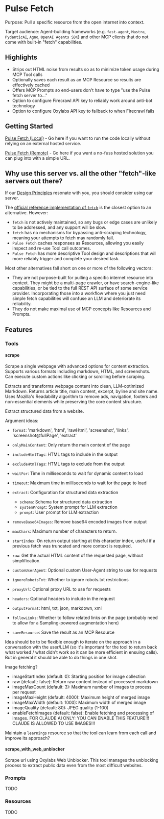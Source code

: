 # Pulse Fetch

Purpose: Pull a specific resource from the open internet into context.

Target audience: Agent-building frameworks (e.g. `fast-agent`, `Mastra`, `PydanticAI`, `Agno`, `OpenAI Agents SDK`) and other MCP clients that do not come with built-in "fetch" capabilities.

## Highlights

- Strips out HTML noise from results so as to minimize token usage during MCP Tool calls
- Optionally saves each result as an MCP Resource so results are effectively cached
- Offers MCP Prompts so end-users don't have to type "use the Pulse fetch server to..."
- Option to configure Firecrawl API key to reliably work around anti-bot technology
- Option to configure Oxylabs API key to fallback to when Firecrawl fails

## Getting Started

[Pulse Fetch (Local)](local/README.md) - Go here if you want to run the code locally without relying on an external hosted service.

[Pulse Fetch (Remote)](remote/README.md) - Go here if you want a no-fuss hosted solution you can plug into with a simple URL.

## Why use this server vs. all the other "fetch"-like servers out there?

If our [Design Principles](../README.md#design-principles) resonate with you, you should consider using our server.

The [official reference implementation of `fetch`](https://www.pulsemcp.com/servers/modelcontextprotocol-fetch) is the closest option to an alternative. However:
- `fetch` is not actively maintained, so any bugs or edge cases are unlikely to be addressed, and any support will be slow.
- `fetch` has no mechanisms for bypassing anti-scraping technology, meaning your attempts to fetch may randomly fail.
- `Pulse Fetch` caches responses as Resources, allowing you easily inspect and re-use Tool call outcomes.
- `Pulse Fetch` has more descriptive Tool design and descriptions that will more reliably trigger and complete your desired task.

Most other alternatives fall short on one or more of the following vectors:
- They are not purpose-built for pulling a specific internet resource into context. They might be a multi-page crawler, or have search-engine-like capabilities, or be tied to the full REST API surface of some service provider. Incorporating those into a workflow where you just need simple fetch capabilities will confuse an LLM and deteriorate its reliability.
- They do not make maximal use of MCP concepts like Resources and Prompts.

## Features

### Tools

#### scrape

Scrape a single webpage with advanced options for content extraction. Supports various formats including markdown, HTML, and screenshots. Can execute custom actions like clicking or scrolling before scraping.

Extracts and transforms webpage content into clean, LLM-optimized Markdown. Returns article title, main content, excerpt, byline and site name. Uses Mozilla's Readability algorithm to remove ads, navigation, footers and non-essential elements while preserving the core content structure.

Extract structured data from a website.

Argument ideas:
- `format`: 'markdown', 'html', 'rawHtml', 'screenshot', 'links', 'screenshot@fullPage', 'extract'
- `onlyMainContent`: Only return the main content of the page
- `includeHtmlTags`: HTML tags to include in the output
- `excludeHtmlTags`: HTML tags to exclude from the output
- `waitFor`: Time in milliseconds to wait for dynamic content to load
- `timeout`: Maximum time in milliseconds to wait for the page to load
- `extract`: Configuration for structured data extraction
  - `schema`: Schema for structured data extraction
  - `systemPrompt`: System prompt for LLM extraction 
  - `prompt`: User prompt for LLM extraction
- `removeBase64Images`: Remove base64 encoded images from output
- `maxChars`: Maximum number of characters to return.
- `startIndex`: On return output starting at this character index, useful if a previous fetch was truncated and more context is required.
- `raw`: Get the actual HTML content of the requested page, without simplification.
    
- `customUserAgent`: Optional custom User-Agent string to use for requests
- `ignoreRobotsTxt`: Whether to ignore robots.txt restrictions
- `proxyUrl`: Optional proxy URL to use for requests
- `headers`: Optional headers to include in the request
- `outputFormat`: html, txt, json, markdown, xml
- `followLinks`: Whether to follow related links on the page (probably need to allow for a Sampling-powered augmentation here)
- `saveResource`: Save the result as an MCP Resource

Idea should be to be flexible enough to iterate on the approach in a conversation with the user/LLM (so it's important for the tool to return back what worked / what didn't work so it can be more efficient in ensuing calls). But in general it should be able to do things in one shot.

Image fetching?
  - imageStartIndex (default: 0): Starting position for image collection
  - raw (default: false): Return raw content instead of processed markdown
  - imageMaxCount (default: 3): Maximum number of images to process per request
  - imageMaxHeight (default: 4000): Maximum height of merged image
  - imageMaxWidth (default: 1000): Maximum width of merged image
  - imageQuality (default: 80): JPEG quality (1-100)
  - enableFetchImages (default: false): Enable fetching and processing of images. FOR CLAUDE AI ONLY: YOU CAN ENABLE THIS FEATURE!!! CLAUDE IS ALLOWED TO USE IMAGES!!!
  

Maintain a `learnings` resource so that the tool can learn from each call and improve its approach?

#### scrape_with_web_unblocker

Scrape url using Oxylabs Web Unblocker. This tool manages the unblocking process to extract public data even from the most difficult websites.

### Prompts

TODO

### Resources

TODO